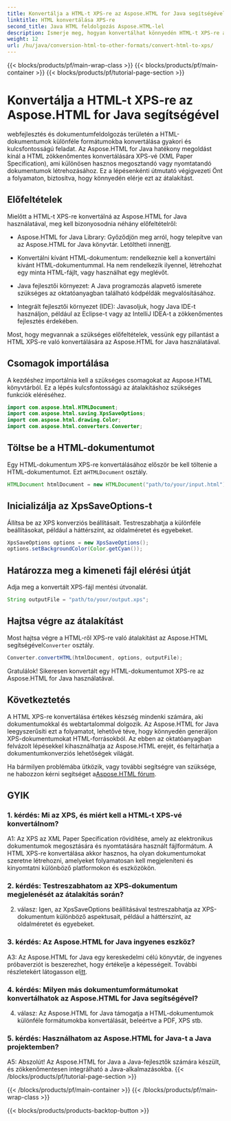 ```yaml
---
title: Konvertálja a HTML-t XPS-re az Aspose.HTML for Java segítségével
linktitle: HTML konvertálása XPS-re
second_title: Java HTML feldolgozás Aspose.HTML-lel
description: Ismerje meg, hogyan konvertálhat könnyedén HTML-t XPS-re az Aspose.HTML for Java segítségével. Könnyedén hozhat létre többplatformos dokumentumokat.
weight: 12
url: /hu/java/conversion-html-to-other-formats/convert-html-to-xps/
---
```


{{< blocks/products/pf/main-wrap-class >}}
{{< blocks/products/pf/main-container >}}
{{< blocks/products/pf/tutorial-page-section >}}

# Konvertálja a HTML-t XPS-re az Aspose.HTML for Java segítségével

webfejlesztés és dokumentumfeldolgozás területén a HTML-dokumentumok különféle formátumokba konvertálása gyakori és kulcsfontosságú feladat. Az Aspose.HTML for Java hatékony megoldást kínál a HTML zökkenőmentes konvertálására XPS-vé (XML Paper Specification), ami különösen hasznos megosztandó vagy nyomtatandó dokumentumok létrehozásához. Ez a lépésenkénti útmutató végigvezeti Önt a folyamaton, biztosítva, hogy könnyedén elérje ezt az átalakítást.

## Előfeltételek

Mielőtt a HTML-t XPS-re konvertálná az Aspose.HTML for Java használatával, meg kell bizonyosodnia néhány előfeltételről:

-  Aspose.HTML for Java Library: Győződjön meg arról, hogy telepítve van az Aspose.HTML for Java könyvtár. Letöltheti innen[itt](https://releases.aspose.com/html/java/).

- Konvertálni kívánt HTML-dokumentum: rendelkeznie kell a konvertálni kívánt HTML-dokumentummal. Ha nem rendelkezik ilyennel, létrehozhat egy minta HTML-fájlt, vagy használhat egy meglévőt.

- Java fejlesztői környezet: A Java programozás alapvető ismerete szükséges az oktatóanyagban található kódpéldák megvalósításához.

- Integrált fejlesztői környezet (IDE): Javasoljuk, hogy Java IDE-t használjon, például az Eclipse-t vagy az IntelliJ IDEA-t a zökkenőmentes fejlesztés érdekében.

Most, hogy megvannak a szükséges előfeltételek, vessünk egy pillantást a HTML XPS-re való konvertálására az Aspose.HTML for Java használatával.

## Csomagok importálása

A kezdéshez importálnia kell a szükséges csomagokat az Aspose.HTML könyvtárból. Ez a lépés kulcsfontosságú az átalakításhoz szükséges funkciók eléréséhez.

```java
import com.aspose.html.HTMLDocument;
import com.aspose.html.saving.XpsSaveOptions;
import com.aspose.html.drawing.Color;
import com.aspose.html.converters.Converter;
```

## Töltse be a HTML-dokumentumot

 Egy HTML-dokumentum XPS-re konvertálásához először be kell töltenie a HTML-dokumentumot. Ezt a`HTMLDocument` osztály.

```java
HTMLDocument htmlDocument = new HTMLDocument("path/to/your/input.html");
```

## Inicializálja az XpsSaveOptions-t

Állítsa be az XPS konverziós beállításait. Testreszabhatja a különféle beállításokat, például a háttérszínt, az oldalméretet és egyebeket.

```java
XpsSaveOptions options = new XpsSaveOptions();
options.setBackgroundColor(Color.getCyan());
```

## Határozza meg a kimeneti fájl elérési útját

Adja meg a konvertált XPS-fájl mentési útvonalát.

```java
String outputFile = "path/to/your/output.xps";
```

## Hajtsa végre az átalakítást

Most hajtsa végre a HTML-ről XPS-re való átalakítást az Aspose.HTML segítségével`Converter` osztály.

```java
Converter.convertHTML(htmlDocument, options, outputFile);
```

Gratulálok! Sikeresen konvertált egy HTML-dokumentumot XPS-re az Aspose.HTML for Java használatával.

## Következtetés

A HTML XPS-re konvertálása értékes készség mindenki számára, aki dokumentumokkal és webtartalommal dolgozik. Az Aspose.HTML for Java leegyszerűsíti ezt a folyamatot, lehetővé téve, hogy könnyedén generáljon XPS-dokumentumokat HTML-forrásokból. Az ebben az oktatóanyagban felvázolt lépésekkel kihasználhatja az Aspose.HTML erejét, és feltárhatja a dokumentumkonverziós lehetőségek világát.

 Ha bármilyen problémába ütközik, vagy további segítségre van szüksége, ne habozzon kérni segítséget a[Aspose.HTML fórum](https://forum.aspose.com/).

## GYIK

### 1. kérdés: Mi az XPS, és miért kell a HTML-t XPS-vé konvertálnom?

A1: Az XPS az XML Paper Specification rövidítése, amely az elektronikus dokumentumok megosztására és nyomtatására használt fájlformátum. A HTML XPS-re konvertálása akkor hasznos, ha olyan dokumentumokat szeretne létrehozni, amelyeket folyamatosan kell megjeleníteni és kinyomtatni különböző platformokon és eszközökön.

### 2. kérdés: Testreszabhatom az XPS-dokumentum megjelenését az átalakítás során?

2. válasz: Igen, az XpsSaveOptions beállításával testreszabhatja az XPS-dokumentum különböző aspektusait, például a háttérszínt, az oldalméretet és egyebeket.

### 3. kérdés: Az Aspose.HTML for Java ingyenes eszköz?

 A3: Az Aspose.HTML for Java egy kereskedelmi célú könyvtár, de ingyenes próbaverziót is beszerezhet, hogy értékelje a képességeit. További részletekért látogasson el[itt](https://releases.aspose.com/html/java).

### 4. kérdés: Milyen más dokumentumformátumokat konvertálhatok az Aspose.HTML for Java segítségével?

4. válasz: Az Aspose.HTML for Java támogatja a HTML-dokumentumok különféle formátumokba konvertálását, beleértve a PDF, XPS stb.

### 5. kérdés: Használhatom az Aspose.HTML for Java-t a Java projektemben?

A5: Abszolút! Az Aspose.HTML for Java a Java-fejlesztők számára készült, és zökkenőmentesen integrálható a Java-alkalmazásokba.
{{< /blocks/products/pf/tutorial-page-section >}}

{{< /blocks/products/pf/main-container >}}
{{< /blocks/products/pf/main-wrap-class >}}

{{< blocks/products/products-backtop-button >}}
